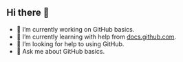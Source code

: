 ## Hi there 👋

- 🔭 I’m currently working on GitHub basics.
- 🌱 I’m currently learning with help from [docs.github.com](https://docs.github.com/de/get-started).
- 🤔 I’m looking for help to using GitHub.
- 💬 Ask me about GitHub basics.


